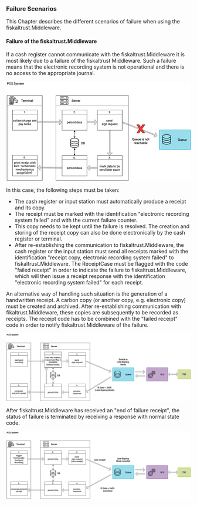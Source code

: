 ### Failure Scenarios
This Chapter describes the different scenarios of failure when using the fiskaltrust.Middleware.

#### Failure of the fiskaltrust.Middleware
If a cash register cannot communicate with the fiskaltrust.Middleware it is most likely due to a failure of the fiskaltrust Middleware. Such a failure means that the electronic recording system is not operational and there is no access to the appropriate journal.

![](./images/09-no-middleware-connection.png)

In this case, the following steps must be taken:

  - The cash register or input station must automatically produce a receipt and its copy.
  - The receipt must be marked with the identification "electronic recording system failed" and with the current failure counter.
  - This copy needs to be kept until the failure is resolved. The creation and storing of the receipt copy can also be done electronically by the cash register or terminal.
  - After re-establishing the communication to fiskaltrust.Middleware, the cash register or the input station must send all receipts marked with the identification "receipt copy, electronic recording system failed" to fiskaltrust.Middleware. The ReceiptCase must be flagged with the code "failed receipt" in order to indicate the failure to fiskaltrust.Middleware, which will then issue a receipt response with the identification "electronic recording system failed" for each receipt. 

An alternative way of handling such situation is the generation of a handwritten receipt. A carbon copy (or another copy, e.g. electronic copy) must be created and archived. After re-establishing communication with fikaltrust.Middleware, these copies are subsequently to be recorded as receipts. The receipt code has to be combined with the "failed receipt" code in order to notify fiskaltrust.Middleware of the failure.

![](./images/10-late-signing-mode.png)

After fiskaltrust.Middleware has received an "end of failure receipt", the status of failure is terminated by receiving a response with normal state code.

![](./images/11-end-late-signing-mode.png)